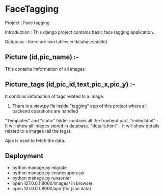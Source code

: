 # FaceTagging


Project : Face tagging

Introduction : This django project contains basic face tagging application.

Database : there are two tables in database(sqlite)
## Picture (id,pic_name) :- 
This contains imformation of all images 
## Picture_tags (id,pic_id,text,pic_x,pic_y) :- 
It contains imfomation of tags related to a image.
			
1. There is a view.py fle inside "tagging" app of this project where all backend operations are handled

"Templates" and "static" folder contains all the frontend part.
"index.html" - It will show all images stored in database.
"details.html" - It will show details related to a images (all the tags).

Ajax is used to fetch the data.

## Deployment
- python manage.py migrate
- python manage.py createsuperuser
- python manage.py runserver
- open 127.0.0.1:8000/images/ in browser.
- open 127.0.0.1:8000/api/ (for json data)

